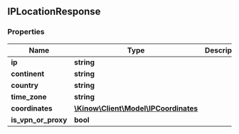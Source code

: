 ## IPLocationResponse

### Properties
Name | Type | Description | Notes
------------ | ------------- | ------------- | -------------
**ip** | **string** |  | [optional] 
**continent** | **string** |  | [optional] 
**country** | **string** |  | [optional] 
**time_zone** | **string** |  | [optional] 
**coordinates** | [**\Kinow\Client\Model\IPCoordinates**](#IPCoordinates) |  | [optional] 
**is_vpn_or_proxy** | **bool** |  | [optional] 


